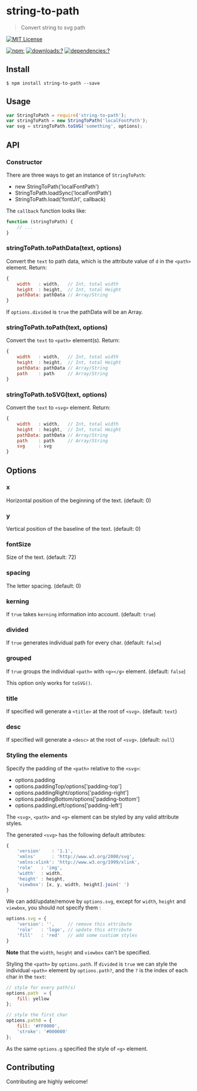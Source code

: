 # string-to-path

> Convert string to svg path

[![MIT License](https://img.shields.io/badge/license-MIT_License-green.svg?style=flat-square)](https://github.com/bubkoo/string-to-path/blob/master/LICENSE) 

[![npm:](https://img.shields.io/npm/v/string-to-path.svg?style=flat-square)](https://www.npmjs.com/packages/string-to-path)
[![downloads:?](https://img.shields.io/npm/dm/string-to-path.svg?style=flat-square)](https://www.npmjs.com/packages/string-to-path)
[![dependencies:?](https://img.shields.io/david/bubkoo/string-to-path.svg?style=flat-square)](https://david-dm.org/bubkoo/string-to-path)


## Install

```
$ npm install string-to-path --save
```

## Usage

```js
var StringToPath = require('string-to-path');
var stringToPath = new StringToPath('localFontPath');
var svg = stringToPath.toSVG('something', options);
```

## API

### Constructor

There are three ways to get an instance of `StringToPath`:

- new StringToPath('localFontPath')
- StringToPath.loadSync('localFontPath')
- StringToPath.load('fontUrl', callback)

The `callback` function looks like:

```js
function (stringToPath) {
    // ...
}
``` 

### stringToPath.toPathData(text, options)

Convert the `text` to path data, which is the attribute value of `d` in the `<path>` element. Return:

```js
{
	width   : width,   // Int, total width
    height  : height,  // Int, total Height
    pathData: pathData // Array/String
}
```

If `options.divided` is `true` the pathData will be an Array.

### stringToPath.toPath(text, options)

Convert the `text` to `<path>` element(s). Return:

```js
{
	width   : width,   // Int, total width
    height  : height,  // Int, total Height
    pathData: pathData // Array/String
    path    : path     // Array/String
}
```

### stringToPath.toSVG(text, options)
 
Convert the `text` to `<svg>` element. Return:

```js
{
	width   : width,   // Int, total width
    height  : height,  // Int, total Height
    pathData: pathData // Array/String
    path    : path     // Array/String
    svg     : svg
}
```

## Options

### x

Horizontal position of the beginning of the text. (default: 0)

### y

Vertical position of the baseline of the text. (default: 0)

### fontSize

Size of the text. (default: 72)

### spacing

The letter spacing. (default: 0)

### kerning

 If `true` takes `kerning` information into account. (default: `true`)

### divided

If `true` generates individual path for every char. (default: `false`)

### grouped

If `true` groups the individual `<path>` with `<g></g>` element. (default: `false`)

This option only works for `toSVG()`.

### title

If specified will generate a `<title>` at the root of `<svg>`. (default: `text`)

### desc

If specified will generate a `<desc>` at the root of `<svg>`. (default: `null`)

### Styling the elements

Specify the padding of the `<path>` relative to the `<svg>`: 

- options.padding
- options.paddingTop/options['padding-top']
- options.paddingRight/options['padding-right']
- options.paddingBottom/options['padding-bottom']
- options.paddingLeft/options['padding-left']

The `<svg>`, `<path>` and `<g>` element can be styled by any valid attribute styles. 

The generated `<svg>` has the following default attributes:

```js
{
	'version'    : '1.1',
    'xmlns'      : 'http://www.w3.org/2000/svg',
    'xmlns:xlink': 'http://www.w3.org/1999/xlink',
    'role'   : 'img',
    'width'  : width,
    'height' : height,
    'viewbox': [x, y, width, height].join(' ')
}
```

We can add/update/remove by `options.svg`, except for `width`, `height` and `viewbox`, you should not specify them :

```js
options.svg = {
	'version': '',     // remove this attribute
    'role'   : 'logo', // update this attribute
    'fill'   : 'red'   // add some custiom styles
}
```

**Note** that the `width`, `height` and `viewbox` can't be specified.

Styling the `<path>` by `options.path`. If `divided` is `true` we can style the individual `<path>` element by `options.path?`, and the `?` is the index of each char in the `text`:

```js
// style for every path(s)
options.path  = {
    fill: yellow
};

// style the first char
options.path0 = {
    fill: '#FF0000',
    'stroke': '#000000'
};
```

As the same `options.g` specified the style of `<g>` element. 

## Contributing

Contributing are highly welcome!  


